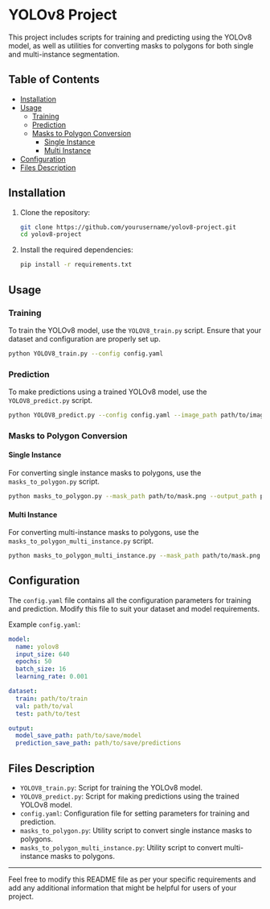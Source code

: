 # YOLOv8 Project

This project includes scripts for training and predicting using the YOLOv8 model, as well as utilities for converting masks to polygons for both single and multi-instance segmentation.

## Table of Contents
- [Installation](#installation)
- [Usage](#usage)
  - [Training](#training)
  - [Prediction](#prediction)
  - [Masks to Polygon Conversion](#masks-to-polygon-conversion)
    - [Single Instance](#single-instance)
    - [Multi Instance](#multi-instance)
- [Configuration](#configuration)
- [Files Description](#files-description)

## Installation

1. Clone the repository:
    ```sh
    git clone https://github.com/yourusername/yolov8-project.git
    cd yolov8-project
    ```

2. Install the required dependencies:
    ```sh
    pip install -r requirements.txt
    ```

## Usage

### Training

To train the YOLOv8 model, use the `YOLOV8_train.py` script. Ensure that your dataset and configuration are properly set up.

```sh
python YOLOV8_train.py --config config.yaml
```

### Prediction

To make predictions using a trained YOLOv8 model, use the `YOLOV8_predict.py` script.

```sh
python YOLOV8_predict.py --config config.yaml --image_path path/to/image.jpg
```

### Masks to Polygon Conversion

#### Single Instance

For converting single instance masks to polygons, use the `masks_to_polygon.py` script.

```sh
python masks_to_polygon.py --mask_path path/to/mask.png --output_path path/to/output.json
```

#### Multi Instance

For converting multi-instance masks to polygons, use the `masks_to_polygon_multi_instance.py` script.

```sh
python masks_to_polygon_multi_instance.py --mask_path path/to/mask.png --output_path path/to/output.json
```

## Configuration

The `config.yaml` file contains all the configuration parameters for training and prediction. Modify this file to suit your dataset and model requirements.

Example `config.yaml`:

```yaml
model:
  name: yolov8
  input_size: 640
  epochs: 50
  batch_size: 16
  learning_rate: 0.001

dataset:
  train: path/to/train
  val: path/to/val
  test: path/to/test

output:
  model_save_path: path/to/save/model
  prediction_save_path: path/to/save/predictions
```

## Files Description

- `YOLOV8_train.py`: Script for training the YOLOv8 model.
- `YOLOV8_predict.py`: Script for making predictions using the trained YOLOv8 model.
- `config.yaml`: Configuration file for setting parameters for training and prediction.
- `masks_to_polygon.py`: Utility script to convert single instance masks to polygons.
- `masks_to_polygon_multi_instance.py`: Utility script to convert multi-instance masks to polygons.

---

Feel free to modify this README file as per your specific requirements and add any additional information that might be helpful for users of your project.
